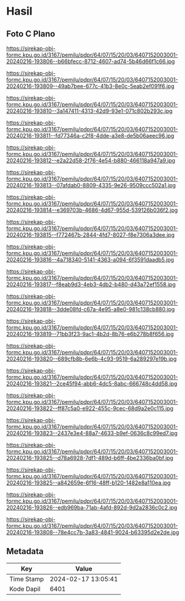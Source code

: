 # Hasil

## Foto C Plano

https://sirekap-obj-formc.kpu.go.id/3167/pemilu/pdpr/64/07/15/20/03/6407152003001-20240216-193806--b66bfecc-8712-4607-ad74-5b46d66f1c66.jpg

https://sirekap-obj-formc.kpu.go.id/3167/pemilu/pdpr/64/07/15/20/03/6407152003001-20240216-193809--49ab7bee-677c-41b3-8e0c-5eab2ef091f6.jpg

https://sirekap-obj-formc.kpu.go.id/3167/pemilu/pdpr/64/07/15/20/03/6407152003001-20240216-193810--3a147411-4313-42d9-93e1-071c802b293c.jpg

https://sirekap-obj-formc.kpu.go.id/3167/pemilu/pdpr/64/07/15/20/03/6407152003001-20240216-193811--fd77346a-c2f8-4dde-a3e8-de5b06aeec96.jpg

https://sirekap-obj-formc.kpu.go.id/3167/pemilu/pdpr/64/07/15/20/03/6407152003001-20240216-193812--e2a22d58-2f76-4e54-b880-466118a947a9.jpg

https://sirekap-obj-formc.kpu.go.id/3167/pemilu/pdpr/64/07/15/20/03/6407152003001-20240216-193813--07afdab0-8809-4335-9e26-9509ccc502a1.jpg

https://sirekap-obj-formc.kpu.go.id/3167/pemilu/pdpr/64/07/15/20/03/6407152003001-20240216-193814--e369703b-4686-4d67-955d-539126b036f2.jpg

https://sirekap-obj-formc.kpu.go.id/3167/pemilu/pdpr/64/07/15/20/03/6407152003001-20240216-193815--f772467b-2844-4fd7-8027-f8e7306a3dee.jpg

https://sirekap-obj-formc.kpu.go.id/3167/pemilu/pdpr/64/07/15/20/03/6407152003001-20240216-193816--4a718340-5141-4363-a094-6f3591daadb5.jpg

https://sirekap-obj-formc.kpu.go.id/3167/pemilu/pdpr/64/07/15/20/03/6407152003001-20240216-193817--f8eab9d3-4eb3-4db2-b480-d43a72ef1558.jpg

https://sirekap-obj-formc.kpu.go.id/3167/pemilu/pdpr/64/07/15/20/03/6407152003001-20240216-193818--3dde08fd-c67a-4e95-a8e0-981c138cb880.jpg

https://sirekap-obj-formc.kpu.go.id/3167/pemilu/pdpr/64/07/15/20/03/6407152003001-20240216-193819--71bb3f23-9ac1-4b2d-8b76-e6b278b8f656.jpg

https://sirekap-obj-formc.kpu.go.id/3167/pemilu/pdpr/64/07/15/20/03/6407152003001-20240216-193820--689cfb8b-6e6b-4c93-9519-6a289297e19b.jpg

https://sirekap-obj-formc.kpu.go.id/3167/pemilu/pdpr/64/07/15/20/03/6407152003001-20240216-193821--2ce45f94-abb6-4dc5-8abc-666748c4dd58.jpg

https://sirekap-obj-formc.kpu.go.id/3167/pemilu/pdpr/64/07/15/20/03/6407152003001-20240216-193822--ff87c5a0-e922-455c-9cec-68d9a2e0c115.jpg

https://sirekap-obj-formc.kpu.go.id/3167/pemilu/pdpr/64/07/15/20/03/6407152003001-20240216-193823--2437e3e4-88a7-4633-b9ef-0636c8c99ed7.jpg

https://sirekap-obj-formc.kpu.go.id/3167/pemilu/pdpr/64/07/15/20/03/6407152003001-20240216-193825--d78a6928-7df1-489d-b6ff-4be2336ba0bf.jpg

https://sirekap-obj-formc.kpu.go.id/3167/pemilu/pdpr/64/07/15/20/03/6407152003001-20240216-193825--a842659e-6f16-48ff-b120-1482e8a110ea.jpg

https://sirekap-obj-formc.kpu.go.id/3167/pemilu/pdpr/64/07/15/20/03/6407152003001-20240216-193826--edb969ba-71ab-4afd-892d-9d2a2836c0c2.jpg

https://sirekap-obj-formc.kpu.go.id/3167/pemilu/pdpr/64/07/15/20/03/6407152003001-20240216-193808--78e4cc7b-3a83-4841-9024-b63395d2e2de.jpg


## Metadata

| Key        | Value               |
| ---------- | ------------------- |
| Time Stamp | 2024-02-17 13:05:41 |
| Kode Dapil | 6401                |



